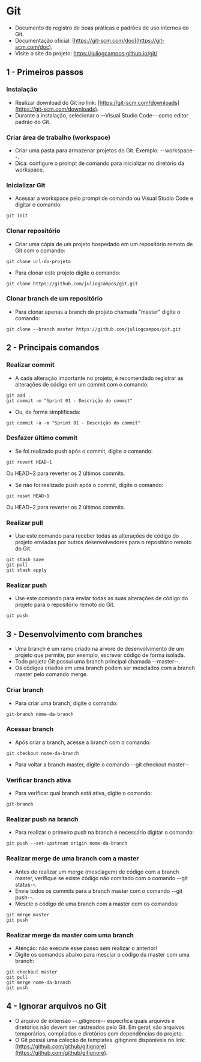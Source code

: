 # Git

- Documento de registro de boas práticas e padrões de uso internos do Git.
- Documentação oficial: [https://git-scm.com/doc](https://git-scm.com/doc).
- Visite o site do projeto: <https://juliogcampos.github.io/git/>

## 1 - Primeiros passos

### Instalação

- Realizar download do Git no link: [https://git-scm.com/downloads](https://git-scm.com/downloads).
- Durante a instalação, selecionar o --Visual Studio Code-- como editor padrão do Git.

### Criar área de trabalho (workspace)

- Criar uma pasta para armazenar projetos do Git. Exemplo: --workspace--.
- Dica: configure o prompt de comando para inicializar no diretório da workspace.

### Inicializar Git

- Acessar a workspace pelo prompt de comando ou Visual Studio Code e digitar o comando:

```git
git init
```

### Clonar repositório

- Criar uma cópia de um projeto hospedado em um repositório remoto de Git com o comando:

```git
git clone url-do-projeto
```

- Para clonar este projeto digite o comando:

```git
git clone https://github.com/juliogcampos/git.git
```

### Clonar branch de um repositório

- Para clonar apenas a branch do projeto chamada "master" digite o comando:

```git
git clone --branch master https://github.com/juliogcampos/git.git
```

## 2 - Principais comandos

### Realizar commit

- A cada alteração importante no projeto, é recomendado registrar as alterações de código em um commit com o comando:

```git
git add .
git commit -m "Sprint 01 - Descrição do commit"
```

- Ou, de forma simplificada:

```git
git commit -a -m "Sprint 01 - Descrição do commit"
```

### Desfazer último commit

- Se foi realizado push após o commit, digite o comando:

```git
git revert HEAD~1
```

Ou HEAD~2 para reverter os 2 últimos commits.

- Se não foi realizado push após o commit, digite o comando:

```git
git reset HEAD~1
```

Ou HEAD~2 para reverter os 2 últimos commits.

### Realizar pull

- Use este comando para receber todas as alterações de código do projeto enviadas por outros desenvolvedores para o repositório remoto do Git.

```git
git stash save
git pull
git stash apply
```

### Realizar push

- Use este comando para enviar todas as suas alterações de código do projeto para o repositório remoto do Git.

```git
git push
```

## 3 - Desenvolvimento com branches

- Uma branch é um ramo criado na árvore de desenvolvimento de um projeto que permite, por exemplo, escrever código de forma isolada.
- Todo projeto Git possui uma branch principal chamada --master--.
- Os códigos criados em uma branch podem ser mesclados com a branch master pelo comando merge.

### Criar branch

- Para criar uma branch, digite o comando:

```git
git-branch nome-da-branch
```

### Acessar branch

- Após criar a branch, acesse a branch com o comando:

```git
git checkout nome-da-branch
```

- Para voltar a branch master, digite o comando --git checkout master--

### Verificar branch ativa

- Para verificar qual branch está ativa, digite o comando:

```git
git-branch
```

### Realizar push na branch

- Para realizar o primeiro push na branch é necessário digitar o comando:

```git
git push --set-upstream origin nome-da-branch
```

### Realizar merge de uma branch com a master

- Antes de realizar um merge (mesclagem) de código com a branch master, verifique se existe código não comitado com o comando --git status--.
- Envie todos os commits para a branch master com o comando --git push--.
- Mescle o código de uma branch com a master com os comandos:

```git
git merge master
git push
```

### Realizar merge da master com uma branch

- Atenção: não execute esse passo sem realizar o anterior!
- Digite os comandos abaixo para mesclar o código da master com uma branch:

```git
git checkout master
git pull
git merge nome-da-branch
git push
```

## 4 - Ignorar arquivos no Git

- O arquivo de extensão --.gitignore-- especifica quais arquivos e diretórios não devem ser rastreados pelo Git. Em geral, são arquivos temporários, compilados e diretórios com dependências do projeto.
- O Git possui uma coleção de templates .gitignore disponíveis no link: [https://github.com/github/gitignore](https://github.com/github/gitignore).
